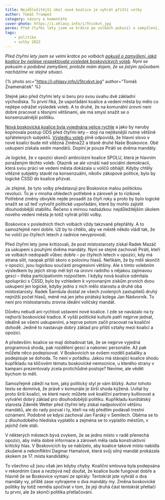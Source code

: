```yaml
---
title: Nejdůležitější úkol nové koalice je vyhrát příští volby
author: Tomáš Trumpeš
category: názory a komentáře
cover-photo: https://i.ohlasy.info/i/5tcxkvt.jpg
perex: Před čtyřmi lety jsem se krátce po volbách pokusil o zamyšlení, jaká koalice by nejlépe respektovala výsledek boskovických voleb. Nyní mám dojem, že se nacházíme ve stejné situaci.
tags:
    - politika
    - volby 2022
---
```


*Před čtyřmi lety jsem se velmi krátce po volbách [pokusil o zamyšlení, jaká koalice by nejlépe respektovala výsledek boskovických voleb](https://ohlasy.info/clanky/2018/10/volby-komentar.html). Nyní se pokusím o podobné zamyšlení, protože mám dojem, že se jistým způsobem nacházíme ve stejné situaci.*

{% photo src="https://i.ohlasy.info/i/5tcxkvt.jpg" author="Tomáš Znamenáček" %}

Stejně jako před čtyřmi lety si beru pro svou úvahu dvě základní východiska. To první říká, že uspořádání koalice a vedení města by mělo co nejlépe odrážet výsledek voleb. A to druhé, že na komunální úrovni není dobré pracovat s těsnými většinami, ale má smysl snažit se o konsenzuálnější politiku.

[Nová boskovická koalice byla vyjednána velice rychle](https://ohlasy.info/clanky/2022/09/nova-koalice.html) a jako by naruby kopírovala postup ODS před čtyřmi lety – stojí na nejtěsnější nutné většině spřátelených subjektů. [Výsledku voleb](https://ohlasy.info/clanky/2022/09/vysledky-voleb.html) plně odpovídá, že hlavní slovo v nové koalici bude mít vítězná Změna22 a těsně druhé Naše Boskovice. Obě uskupení získala sedm mandátů. Doplní je pouze Piráti se dvěma mandáty.

Je logické, že v opozici skončí ambiciózní koalice SPOLU, která je hlavním poraženým těchto voleb. Otazník se ale vznáší nad sociální demokracií, která svou práci ve vedení města dokázala u voličů obhájit. Kdyby chtěly vítězné subjekty stavět na konsenzuální, nikoliv zákopové politice, bylo by logické ČSSD do koalice přizvat.

Je zřejmé, že tyto volby představují pro Boskovice malou politickou revoluci. To je v mnoha ohledech potřebné a zároveň je to rizikové. Potřebné změny obvykle nejde prosadit za čtyři roky a proto by bylo logické snažit se už teď vytvořit politické uspořádání, které by mohlo zajistit dlouhodobější stabilitu. Řečeno s mírnou nadsázkou: nejdůležitějším úkolem nového vedení města je totiž vyhrát příští volby.

Boskovice v posledních třech volbách vždy takzvaně přepřáhly. A to samozřejmě není dobře. Už by to chtělo, aby ve městě někdo vládl tak, že ho voliči po čtyřech letech z radnice nevyprovodí.

Před čtyřmi lety jsme kritizovali, že post místostarosty získal Radek Mazáč za uskupení s pouhými dvěma mandáty. Nyní se stejně zachovali Piráti, kteří ve volbách nedopadli vůbec dobře – po čtyřech letech v opozici, kdy má strana sílit, naopak přišli skoro o polovinu hlasů. Neříkám, že by měli skončit v opozici, jsou logickou součástí progresivní většiny. Ale s tímto volebním výsledkem by jejich strop měl být na úrovni radního s nějakou zajímavou gescí – třeba participativním rozpočtem. I kdyby nová koalice odmítala spolupráci s ČSSD, bylo by vzhledem k vyrovnaným ziskům prvních dvou uskupení jen logické, kdyby jedno z nich mělo starostu a druhé oba místostarosty. Radek Šamšula dostal ze všech zvolených zastupitelů druhý nejnižší počet hlasů, méně má jen jeho pirátský kolega Jan Nádvorník. To není pro místostarostu zrovna ideální voličský mandát.

Důvěru nebudí ani rychlost ustavení nové koalice. I zde se navázalo na ty nejhorší boskovické tradice. K vyšší politické kultuře patří nejprve jednat, ideálně se všemi uskupeními, a teprve potom začít pracovat na koaliční dohodě. Jedině to nastavuje dobrý základ pro příští vztahy mezi koalicí a opozicí.

A především: koalice se mají dohadovat tak, že se nejprve vyjedná programová shoda, pak rozdělení gescí a nakonec personálie. Až pak můžete něco podepisovat. V Boskovicích se ovšem rozdělí pašalíky a podepisuje se dohoda. To není v pořádku. Jakou má stávající koalice shodu kupříkladu na klíčovém tématu boskovické nemocnice, u kterého strany v kampani prezentovaly zcela protichůdné postoje? Nevíme, ale vědět bychom to měli.

Samozřejmě záleží na tom, jaký politický styl je vám blízký. Autor tohoto textu se domnívá, že právě v komunále je širší shoda kýžená. Uvítal by proto širší koalici, ve které navíc můžete své koaliční partnery kultivovat a vytvářet dobrý základ pro dlouhodobější politiku. Kupříkladu kunštátský starosta Zdeněk Wetter před čtyřmi lety získal nadpoloviční většinu mandátů, ale do rady pozval i ty, kteří na něj předtím podávali trestní oznámení. Podobně se kdysi zachoval Jan Farský v Semilech. Oběma se to z dlouhodobého hlediska vyplatilo a zejména se to vyplatilo městům, v jejichž čele stáli.

V některých městech bývá zvykem, že se jedno místo v radě přenechá opozici, aby měla dobré informace a zároveň měla rada konstruktivní kritický hlas. V Boskovicích by se nabízelo, aby koalice takové místo nabídla zkušené a nekonfliktní Dagmar Hamalové, která svůj silný mandát prokázala skokem ze 17. místa kandidátky.

To všechno už jsou však jen kdyby chyby. Koaliční smlouva byla podepsána v rekordním čase a nezbývá než doufat, že koalice bude fungovat dobře a hlavně že se Boskovice vymaní ze spirály: Tentokrát jste vyhráli o dva mandáty vy, příště zase vyhrajeme o dva mandáty my. Změna boskovické politiky by totiž neměla spočívat v tom, že její druhá část tentokrát přetlačí tu první, ale že skončí politika přetlačování.